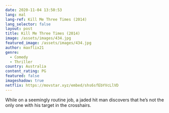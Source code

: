 ```yaml
---
date: 2020-11-04 13:50:53
lang: mal
lang-ref: Kill Me Three Times (2014)
lang_selector: false
layout: post
title: Kill Me Three Times (2014)
image: /assets/images/434.jpg
featured_image: /assets/images/434.jpg
author: maxflix21
genre:
  - Comedy
  - Thriller
country: Australia
content_rating: PG
featured: false
imageshadow: true
netflix: https://movstar.xyz/embed/shs6sfEbYVcLlVD
---
```

While on a seemingly routine job, a jaded hit man discovers that he’s not the only one with his target in the crosshairs.